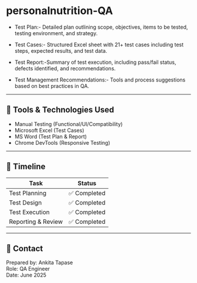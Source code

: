 # personalnutrition-QA
- Test Plan:- 
  Detailed plan outlining scope, objectives, items to be tested, testing environment, and strategy.

- Test Cases:- 
  Structured Excel sheet with 21+ test cases including test steps, expected results, and test data.

- Test Report:-Summary of test execution, including pass/fail status, defects identified, and recommendations.

- Test Management Recommendations:- 
  Tools and process suggestions based on best practices in QA.

---

## 🧪 Tools & Technologies Used

- Manual Testing (Functional/UI/Compatibility)
- Microsoft Excel (Test Cases)
- MS Word (Test Plan & Report)
- Chrome DevTools (Responsive Testing)

---

## 📅 Timeline

| Task                | Status      |
|---------------------|-------------|
| Test Planning       | ✅ Completed |
| Test Design         | ✅ Completed |
| Test Execution      | ✅ Completed |
| Reporting & Review  | ✅ Completed |

---

## 📧 Contact

Prepared by: Ankita Tapase  
Role: QA Engineer  
Date: June 2025
